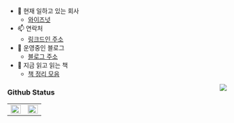 - 🔭 현재 일하고 있는 회사
    - [와이즈넛](https://www.wisenut.com/)
- 📫 연락처
    - [링크드인 주소](https://www.linkedin.com/in/%EC%83%81%EB%AF%BC-%EB%82%98-aa54b5267/)
- 📖 운영중인 블로그
    - [블로그 주소](https://naccoon.hashnode.dev/)
- 🌱 지금 읽고 읽는 책
    - [책 정리 모음](https://freezing-lion-816.notion.site/1fdddd12bb474e12a0ee3a808f43f802)

<div align="right">
<img src="https://komarev.com/ghpvc/?username=sm9171&&style=flat-square" align="right" />
</div>  
  
### Github Status
<table><tr><td valign="top" width="50%">

<img src="https://github-readme-stats.vercel.app/api?username=sm9171&show_icons=true&count_private=true&hide_border=true" align="left" style="width: 100%" />

</td><td valign="top" width="50%">

<img src="https://github-readme-stats.vercel.app/api/top-langs/?username=sm9171&hide_border=true&layout=compact" align="left" style="width: 100%" />

</td></tr></table>  

<br/>  
